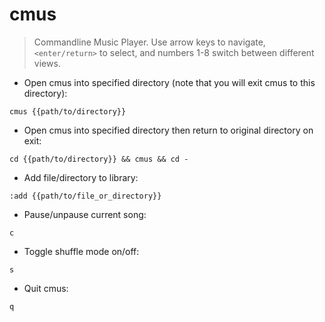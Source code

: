 # cmus

> Commandline Music Player.
> Use arrow keys to navigate, `<enter/return>` to select, and numbers 1-8 switch between different views.

- Open cmus into specified directory (note that you will exit cmus to this directory):

`cmus {{path/to/directory}}`

- Open cmus into specified directory then return to original directory on exit:

`cd {{path/to/directory}} && cmus && cd -`

- Add file/directory to library:

`:add {{path/to/file_or_directory}}`

- Pause/unpause current song:

`c`

- Toggle shuffle mode on/off:

`s`

- Quit cmus:

`q`
